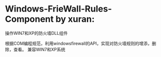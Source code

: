 # Windows-FrieWall-Rules-Component by xuran:
操作WIN7和XP的防火墙DLL组件

根据COM编程规范，利用windowsfirewall的API，实现对防火墙规则的增添，删除，查看。
兼容WIN7和XP系统
